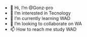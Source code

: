 - 👋 Hi, I’m @Gonz-pro
- 👀 I’m interested in Tecnology
- 🌱 I’m currently learning WAD
- 💞️ I’m looking to collaborate on WA 
- 📫 How to reach me study WAD

<!---
Gonz-prog/Gonz-prog is a ✨ special ✨ repository because its `README.md` (this file) appears on your GitHub profile.
You can click the Preview link to take a look at your changes.
--->
